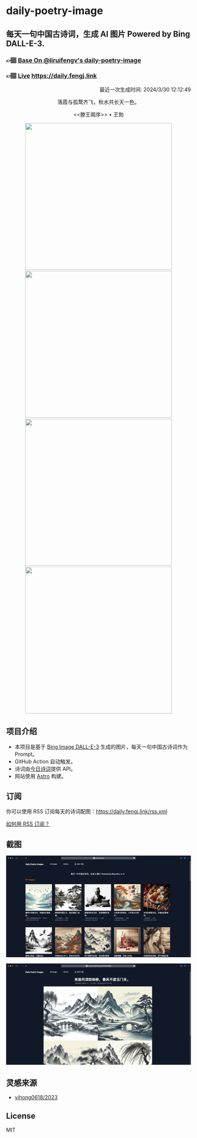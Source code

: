 
# daily-poetry-image

## 每天一句中国古诗词，生成 AI 图片 Powered by Bing DALL-E-3.

### 👉🏽 [Base On @liruifengv's daily-poetry-image](https://github.com/liruifengv/daily-poetry-image)

### 👉🏽 [Live](https://daily.fengj.link) https://daily.fengj.link

<p align="right">
  最近一次生成时间: 2024/3/30 12:12:49
</p>
<p align="center">
落霞与孤鹜齐飞，秋水共长天一色。
</p>
<p align="center">
<<滕王阁序>> • 王勃
</p>
<p align="center">
<img src="https://tse3.mm.bing.net/th/id/OIG4.C5RuuPIVsyXR9BTxe7nq" height="400" width="400" />
<img src="https://tse3.mm.bing.net/th/id/OIG4.Bzee2M.YwWvlUTEHhXre" height="400" width="400" />
<img src="https://tse4.mm.bing.net/th/id/OIG4.erB83b_zXQUi.nT33hEa" height="400" width="400" />
<img src="https://tse1.mm.bing.net/th/id/OIG4.fn2WtYyOlWHbLgO1t1W1" height="400" width="400" />
</p>

## 项目介绍

-   本项目是基于 [Bing Image DALL-E-3](https://www.bing.com/images/create) 生成的图片，每天一句中国古诗词作为 Prompt。
-   GitHub Action 自动触发。
-   诗词由[今日诗词](https://www.jinrishici.com/)提供 API。
-   网站使用 [Astro](https://astro.build) 构建。

## 订阅

你可以使用 RSS 订阅每天的诗词配图：https://daily.fengj.link/rss.xml

[如何用 RSS 订阅？](https://zhuanlan.zhihu.com/p/55026716)

## 截图

![图片列表](./screenshots/Snipaste_2023-12-28_21-00-26.png)

![图片详情](./screenshots/Snipaste_2023-12-28_21-00-53.png)

## 灵感来源

-   [yihong0618/2023](https://github.com/yihong0618/2023)

## License

MIT
